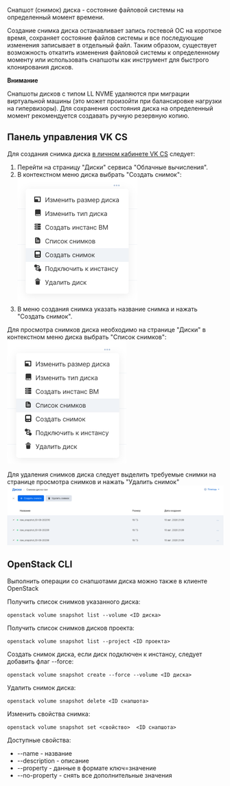 Снапшот (снимок) диска - состояние файловой системы на определенный момент времени.

Создание снимка диска останавливает запись гостевой ОС на короткое время, сохраняет состояние файлов системы и все последующие изменения записывает в отдельный файл. Таким образом, существует возможность откатить изменения файловой системы к определенному моменту или использовать снапшоты как инструмент для быстрого клонирования дисков.

**Внимание**

Снапшоты дисков с типом LL NVME удаляются при миграции виртуальной машины (это может произойти при балансировке нагрузки на гипервизоры). Для сохранения состояния диска на определенный момент рекомендуется создавать ручную резервную копию.

Панель управления VK CS
---------------------

Для создания снимка диска [в личном кабинете VK CS](https://mcs.mail.ru/app/services/infra/servers/) следует:

1.  Перейти на страницу "Диски" сервиса "Облачные вычисления".
2.  В контекстном меню диска выбрать "Создать снимок":![](./assets/1597082782548-snimok-ekrana-2020-08-10-v-21.04.22.png)
3.  В меню создания снимка указать название снимка и нажать "Создать снимок".

Для просмотра снимков диска необходимо на странице "Диски" в контекстном меню диска выбрать "Список снимков":![](./assets/1597083091184-snimok-ekrana-2020-08-10-v-21.11.21.png)

Для удаления снимков диска следует выделить требуемые снимки на странице просмотра снимков и нажать "Удалить снимок"![](./assets/1597083302765-snimok-ekrana-2020-08-10-v-21.12.34.png)

OpenStack CLI
-------------

Выполнить операции со снапшотами диска можно также в клиенте OpenStack

Получить список снимков указанного диска:

```
openstack volume snapshot list --volume <ID диска> 
```

Получить список снимков дисков проекта:

```
openstack volume snapshot list --project <ID проекта>
```

Создать снимок диска, если диск подключен к инстансу, следует добавить флаг --force:

```
openstack volume snapshot create --force --volume <ID диска>
```

Удалить снимок диска:

```
openstack volume snapshot delete <ID снапшота>
```

Изменить свойства снимка:

```
openstack volume snapshot set <свойство>  <ID снапшота>
```

Доступные свойства:

*   \--name - название
*   \--description - описание
*   \--property - данные в формате ключ=значение
*   \--no-property - снять все дополнительные значения